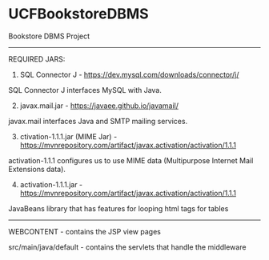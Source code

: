 # UCFBookstoreDBMS
Bookstore DBMS Project

----------------------------------------------------------------------
REQUIRED JARS: 
1. SQL Connector J - https://dev.mysql.com/downloads/connector/j/

  SQL Connector J interfaces MySQL with Java.

2. javax.mail.jar - https://javaee.github.io/javamail/ 

  javax.mail interfaces Java and SMTP mailing services.

3. ctivation-1.1.1.jar (MIME Jar) - https://mvnrepository.com/artifact/javax.activation/activation/1.1.1 

  activation-1.1.1 configures us to use MIME data (Multipurpose Internet Mail Extensions data).

4. activation-1.1.1.jar - https://mvnrepository.com/artifact/javax.activation/activation/1.1.1
  
  JavaBeans library that has features for looping html tags for tables

----------------------------------------------------------------------

WEBCONTENT - contains the JSP view pages 

src/main/java/default - contains the servlets that handle the middleware
